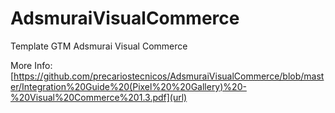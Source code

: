 # AdsmuraiVisualCommerce
Template GTM Adsmurai Visual Commerce

More Info:[https://github.com/precariostecnicos/AdsmuraiVisualCommerce/blob/master/Integration%20Guide%20(Pixel%20%20Gallery)%20-%20Visual%20Commerce%201.3.pdf](url)
 